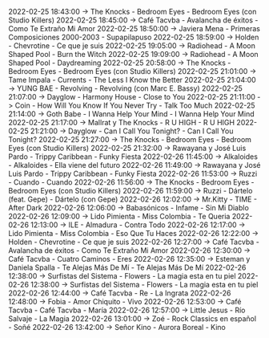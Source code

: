 2022-02-25 18:43:00 -> The Knocks - Bedroom Eyes - Bedroom Eyes (con Studio Killers)
2022-02-25 18:45:00 -> Café Tacvba - Avalancha de éxitos - Como Te Extraño Mi Amor
2022-02-25 18:50:00 -> Javiera Mena - Primeras Composiciones 2000-2003 - Supapilapuso
2022-02-25 18:59:00 -> Holden - Chevrotine - Ce que je suis
2022-02-25 19:05:00 -> Radiohead - A Moon Shaped Pool - Burn the Witch
2022-02-25 19:09:00 -> Radiohead - A Moon Shaped Pool - Daydreaming
2022-02-25 20:58:00 -> The Knocks - Bedroom Eyes - Bedroom Eyes (con Studio Killers)
2022-02-25 21:01:00 -> Tame Impala - Currents - The Less I Know the Better
2022-02-25 21:04:00 -> YUNG BAE - Revolving - Revolving (con Marc E. Bassy)
2022-02-25 21:07:00 -> Dayglow - Harmony House - Close to You
2022-02-25 21:11:00 -> Coin - How Will You Know If You Never Try - Talk Too Much
2022-02-25 21:14:00 -> Goth Babe - I Wanna Help Your Mind - I Wanna Help Your Mind
2022-02-25 21:17:00 -> Mallrat y The Knocks - R U HIGH - R U HIGH
2022-02-25 21:21:00 -> Dayglow - Can I Call You Tonight? - Can I Call You Tonight?
2022-02-25 21:27:00 -> The Knocks - Bedroom Eyes - Bedroom Eyes (con Studio Killers)
2022-02-25 21:32:00 -> Rawayana y José Luis Pardo - Trippy Caribbean - Funky Fiesta
2022-02-26 11:45:00 -> Alkaloides - Alkaloides - Ella viene del futuro
2022-02-26 11:49:00 -> Rawayana y José Luis Pardo - Trippy Caribbean - Funky Fiesta
2022-02-26 11:53:00 -> Ruzzi - Cuando - Cuando
2022-02-26 11:56:00 -> The Knocks - Bedroom Eyes - Bedroom Eyes (con Studio Killers)
2022-02-26 11:59:00 -> Ruzzi - Dártelo (feat. Gepe) - Dártelo (con Gepe)
2022-02-26 12:02:00 -> Mr.Kitty - TIME - After Dark
2022-02-26 12:06:00 -> Babasónicos - Infame - Sin Mi Diablo
2022-02-26 12:09:00 -> Lido Pimienta - Miss Colombia - Te Queria
2022-02-26 12:13:00 -> ILE - Almadura - Contra Todo
2022-02-26 12:17:00 -> Lido Pimienta - Miss Colombia - Eso Que Tu Haces
2022-02-26 12:22:00 -> Holden - Chevrotine - Ce que je suis
2022-02-26 12:27:00 -> Café Tacvba - Avalancha de éxitos - Como Te Extraño Mi Amor
2022-02-26 12:30:00 -> Café Tacvba - Cuatro Caminos - Eres
2022-02-26 12:35:00 -> Esteman y Daniela Spalla - Te Alejas Más De Mí - Te Alejas Más De Mí
2022-02-26 12:38:00 -> Surfistas del Sistema - Flowers - La magia esta en tu piel
2022-02-26 12:38:00 -> Surfistas del Sistema - Flowers - La magia esta en tu piel
2022-02-26 12:44:00 -> Café Tacvba - Re - La Ingrata
2022-02-26 12:48:00 -> Fobia - Amor Chiquito - Vivo
2022-02-26 12:53:00 -> Café Tacvba - Café Tacvba - María
2022-02-26 12:57:00 -> Little Jesus - Río Salvaje - La Magia
2022-02-26 13:01:00 -> Zoé - Rock Classics en español - Soñé
2022-02-26 13:42:00 -> Señor Kino - Aurora Boreal - Kino
